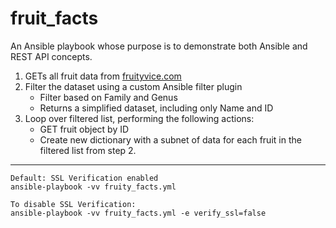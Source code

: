 # fruit_facts

An Ansible playbook whose purpose is to demonstrate both Ansible and REST API concepts.

1. GETs all fruit data from [fruityvice.com](https://fruityvice.com)
2. Filter the dataset using a custom Ansible filter plugin
   * Filter based on Family and Genus
   * Returns a simplified dataset, including only Name and ID
3. Loop over filtered list, performing the following actions:
   * GET fruit object by ID
   * Create new dictionary with a subnet of data for each fruit in the filtered list from step 2.

  
---

```
Default: SSL Verification enabled
ansible-playbook -vv fruity_facts.yml

To disable SSL Verification:
ansible-playbook -vv fruity_facts.yml -e verify_ssl=false
```
